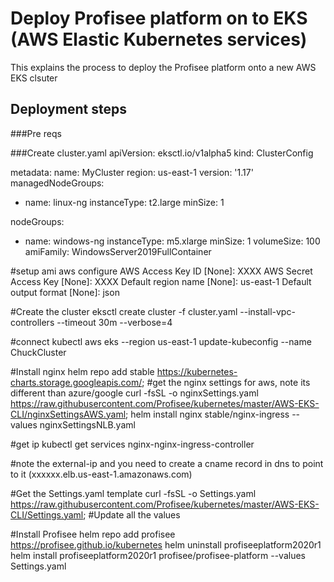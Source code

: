 # Deploy Profisee platform on to EKS (AWS Elastic Kubernetes services)

This explains the process to deploy the Profisee platform onto a new AWS EKS clsuter

## Deployment steps

###Pre reqs

###Create cluster.yaml
apiVersion: eksctl.io/v1alpha5
kind: ClusterConfig

metadata:
  name: MyCluster
  region: us-east-1
  version: '1.17'  
managedNodeGroups:
  - name: linux-ng
    instanceType: t2.large
    minSize: 1

nodeGroups:
  - name: windows-ng
    instanceType: m5.xlarge
    minSize: 1
    volumeSize: 100
    amiFamily: WindowsServer2019FullContainer

#setup ami
aws configure
AWS Access Key ID [None]: XXXX
AWS Secret Access Key [None]: XXXX
Default region name [None]: us-east-1
Default output format [None]: json

#Create the cluster
eksctl create cluster -f cluster.yaml --install-vpc-controllers --timeout 30m --verbose=4

#connect kubectl
aws eks --region us-east-1 update-kubeconfig --name ChuckCluster

#Install nginx
helm repo add stable https://kubernetes-charts.storage.googleapis.com/;
#get the nginx settings for aws, note its different than azure/google
curl -fsSL -o nginxSettings.yaml https://raw.githubusercontent.com/Profisee/kubernetes/master/AWS-EKS-CLI/nginxSettingsAWS.yaml;
helm install nginx stable/nginx-ingress --values nginxSettingsNLB.yaml

#get ip
kubectl get services nginx-nginx-ingress-controller

#note the external-ip and you need to create a cname record in dns to point to it (xxxxxx.elb.us-east-1.amazonaws.com)

#Get the Settings.yaml template
curl -fsSL -o Settings.yaml https://raw.githubusercontent.com/Profisee/kubernetes/master/AWS-EKS-CLI/Settings.yaml;
#Update all the values

#Install Profisee
helm repo add profisee https://profisee.github.io/kubernetes
helm uninstall profiseeplatform2020r1
helm install profiseeplatform2020r1 profisee/profisee-platform --values Settings.yaml

